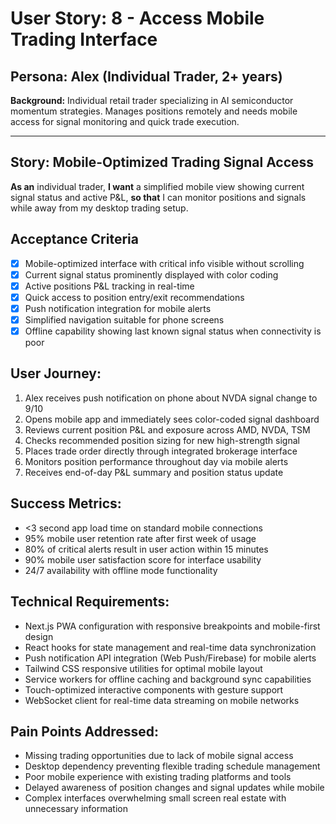 # User Story: 8 - Access Mobile Trading Interface

## Persona: Alex (Individual Trader, 2+ years)
**Background:** Individual retail trader specializing in AI semiconductor momentum strategies. Manages positions remotely and needs mobile access for signal monitoring and quick trade execution.

---

## Story: Mobile-Optimized Trading Signal Access

**As an** individual trader,
**I want** a simplified mobile view showing current signal status and active P&L,
**so that** I can monitor positions and signals while away from my desktop trading setup.

## Acceptance Criteria

- [x] Mobile-optimized interface with critical info visible without scrolling
- [x] Current signal status prominently displayed with color coding
- [x] Active positions P&L tracking in real-time
- [x] Quick access to position entry/exit recommendations
- [x] Push notification integration for mobile alerts
- [x] Simplified navigation suitable for phone screens
- [x] Offline capability showing last known signal status when connectivity is poor

## User Journey:

1. Alex receives push notification on phone about NVDA signal change to 9/10
2. Opens mobile app and immediately sees color-coded signal dashboard
3. Reviews current position P&L and exposure across AMD, NVDA, TSM
4. Checks recommended position sizing for new high-strength signal
5. Places trade order directly through integrated brokerage interface
6. Monitors position performance throughout day via mobile alerts
7. Receives end-of-day P&L summary and position status update

## Success Metrics:

- <3 second app load time on standard mobile connections
- 95% mobile user retention rate after first week of usage
- 80% of critical alerts result in user action within 15 minutes
- 90% mobile user satisfaction score for interface usability
- 24/7 availability with offline mode functionality

## Technical Requirements:

- Next.js PWA configuration with responsive breakpoints and mobile-first design
- React hooks for state management and real-time data synchronization
- Push notification API integration (Web Push/Firebase) for mobile alerts
- Tailwind CSS responsive utilities for optimal mobile layout
- Service workers for offline caching and background sync capabilities
- Touch-optimized interactive components with gesture support
- WebSocket client for real-time data streaming on mobile networks

## Pain Points Addressed:

- Missing trading opportunities due to lack of mobile signal access
- Desktop dependency preventing flexible trading schedule management
- Poor mobile experience with existing trading platforms and tools
- Delayed awareness of position changes and signal updates while mobile
- Complex interfaces overwhelming small screen real estate with unnecessary information
